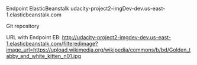 Endpoint ElasticBeanstalk
udacity-project2-imgDev-dev.us-east-1.elasticbeanstalk.com

Git repository


URL with Endpoint EB:
http://udacity-project2-imgdev-dev.us-east-1.elasticbeanstalk.com/filteredimage?image_url=https://upload.wikimedia.org/wikipedia/commons/b/bd/Golden_tabby_and_white_kitten_n01.jpg